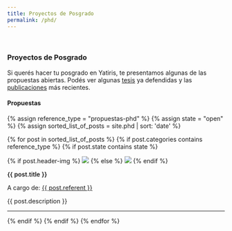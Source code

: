 ```yaml
---
title: Proyectos de Posgrado
permalink: /phd/
---
```

<br>

### Proyectos de Posgrado

Si querés hacer tu posgrado en Yatiris, te presentamos algunas de las propuestas abiertas. Podés ver algunas [tesis](thesis.md) ya defendidas y las [publicaciones](publications.md) más recientes. 
<br>


#### Propuestas

{% assign reference_type = "propuestas-phd" %}
{% assign state = "open" %}
{% assign sorted_list_of_posts = site.phd | sort: 'date' %}
<div class="content list">
    {% for post in sorted_list_of_posts %}
        {% if post.categories contains reference_type %}
            {% if post.state contains state %}
                <div class="list-item">
                    <p class="list-post-title">
                        <div class="row">
                            <div class="ipp">
                                <p class="image">
                                    {% if post.header-img %}
                                        <img src="{{site.baseurl}}/images/phd/{{post.header-img}}">
                                    {% else %} 
                                        <img src="http://evansheline.com/wp-content/uploads/2011/02/facebook-Storm-Trooper.jpg">
                                    {% endif %}
                                </p>
                                <p class="info">
                                    <p class="title" style="font-weight:600">
                                        {{ post.title }}
                                    </p>
                                    <p class="contact" >
                                        A cargo de: <a href="mailto:{{post.contact}} ">
                                            {{ post.referent }}
                                        </a>
                                    </p>
                                    <p class="description" >
                                        {{ post.description }}
                                    </p>
                                </p>
                            </div>
                        </div>
                    </p>
                </div>
                <hr/>
            {% endif %}
        {% endif %}
    {% endfor %}
    </div>




